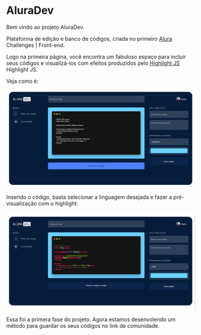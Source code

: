 # AluraDev

Bem vindo ao projeto AluraDev.

Plataforma de edição e banco de códigos, criada no primeiro [Alura](https://www.alura.com.br/) Challenges | Front-end.

Logo na primeira página, você encontra um fabuloso espaço para incluir seus códigos e visualizá-los com efeitos produzidos pelo [Highlight JS](https://highlightjs.org/) Highlight JS.

Veja como é:

![alt text](https://github.com/gustavofisica/AluraDev/blob/main/AluraDev%20Edit.png)

Inserido o código, basta selecionar a linguagem desejada e fazer a pré-visualização com o highlight:

![alt text](https://github.com/gustavofisica/AluraDev/blob/main/AluraDev%20Preview.png)

Essa foi a primera fase do projeto. 
Agora estamos desenvolendo um método para guardar os seus códigos no link de comunidade.
